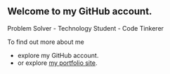 ## Welcome to my GitHub account.
Problem Solver - Technology Student - Code Tinkerer

To find out more about me
* explore my GitHub account.
* or explore [my portfolio site](http://jamiebort.com/).


<!--
### Hi there 👋


**JamieBort/JamieBort** is a ✨ _special_ ✨ repository because its `README.md` (this file) appears on your GitHub profile.

Here are some ideas to get you started:

- 🔭 I’m currently working on ...
- 🌱 I’m currently learning ...
- 👯 I’m looking to collaborate on ...
- 🤔 I’m looking for help with ...
- 💬 Ask me about ...
- 📫 How to reach me: ...
- 😄 Pronouns: ...
- ⚡ Fun fact: ...
-->
